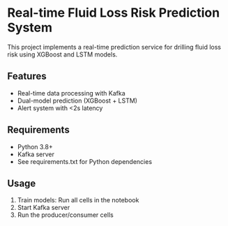 # Real-time Fluid Loss Risk Prediction System

This project implements a real-time prediction service for drilling fluid loss risk using XGBoost and LSTM models.

## Features
- Real-time data processing with Kafka
- Dual-model prediction (XGBoost + LSTM)
- Alert system with <2s latency

## Requirements
- Python 3.8+
- Kafka server
- See requirements.txt for Python dependencies

## Usage
1. Train models: Run all cells in the notebook
2. Start Kafka server
3. Run the producer/consumer cells